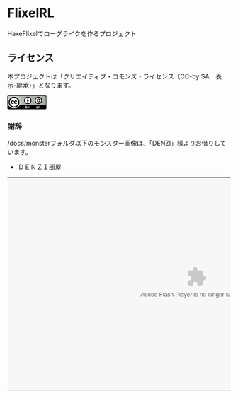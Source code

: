 # FlixelRL
HaxeFlixelでローグライクを作るプロジェクト

## ライセンス
本プロジェクトは「クリエイティブ・コモンズ・ライセンス（CC-by SA　表示-継承）」となります。

![CC-by SA 表示-継承](/docs/license/88x31.png)

### 謝辞
/docs/monsterフォルダ以下のモンスター画像は、「DENZI」様よりお借りしています。

* [ＤＥＮＺＩ部屋](http://www3.wind.ne.jp/DENZI/diary/)


<td class="aligntd" style="text-align:center;background:transparent;border:0px;" >  <div class="flash" id="FlixelRL" style="background:transparent;text-align:center;margin-left:auto; margin-right:auto;;">
   <table style="background:transparent;text-align:center;margin-left:auto; margin-right:auto;">
   <tr style="background:transparent">
   <td class="flash" style=" margin:0px;padding:0px;0">
     <object classid="clsid:D27CDB6E-AE6D-11cf-96B8-444553540000" codebase="http://download.macromedia.com/pub/shockwave/cabs/flash/swflash.cab#version=6,0,0,0" width="853" height="480" id="FlixelRL">
       <param name="allowScriptAccess" value="sameDomain" />
       <param name="movie" value="bin/RogueLike.swf" />
       <param name="quality" value="high" /> 
       <param name="loop" value="false" />
       <param name="wmode" value="opaque" />
       <param name="bgcolor" value="" /> 
       <param name="FlashVars" value="" />
       <embed src="bin/RogueLike.swf" loop="false" quality="high"  wmode="opaque"  bgcolor="" width="853"  height="480" name="FlixelRL" align="center" allowScriptAccess="sameDomain" type="application/x-shockwave-flash" pluginspage="http://www.macromedia.com/go/getflashplayer" />
     </object>
   </td></tr>
  </table>
 </div>
</td>

